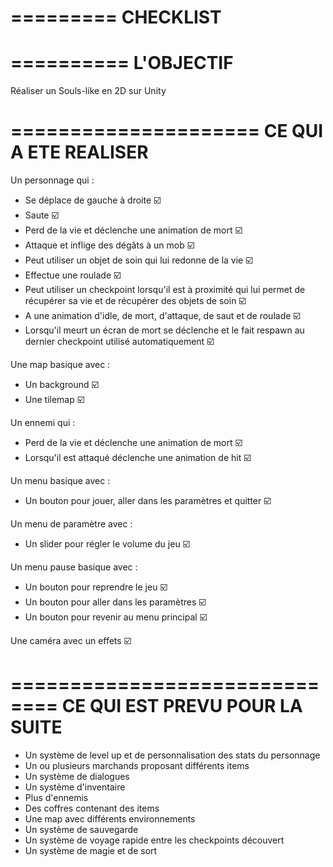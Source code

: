 =========
CHECKLIST
=========

==========
L'OBJECTIF
==========

Réaliser un Souls-like en 2D sur Unity

=====================
CE QUI A ETE REALISER
=====================

Un personnage qui :
  - Se déplace de gauche à droite ☑️
  - Saute ☑️
  - Perd de la vie et déclenche une animation de mort ☑️
  - Attaque et inflige des dégâts à un mob ☑️
  - Peut utiliser un objet de soin qui lui redonne de la vie ☑️
  - Effectue une roulade ☑️
  - Peut utiliser un checkpoint lorsqu'il est à proximité qui lui permet de récupérer sa vie et de récupérer des objets de soin ☑️
  - A une animation d'idle, de mort, d'attaque, de saut et de roulade ☑️
  - Lorsqu'il meurt un écran de mort se déclenche et le fait respawn au dernier checkpoint utilisé automatiquement ☑️

Une map basique avec :
  - Un background ☑️
  - Une tilemap ☑️

Un ennemi qui :
  - Perd de la vie et déclenche une animation de mort ☑️
  - Lorsqu'il est attaqué déclenche une animation de hit ☑️

Un menu basique avec :
  - Un bouton pour jouer, aller dans les paramètres et quitter ☑️

Un menu de paramètre avec :
  - Un slider pour régler le volume du jeu ☑️

Un menu pause basique avec : 
  - Un bouton pour reprendre le jeu ☑️
  - Un bouton pour aller dans les paramètres ☑️
  - Un bouton pour revenir au menu principal ☑️

Une caméra avec un effets ☑️

==============================
CE QUI EST PREVU POUR LA SUITE
==============================

- Un système de level up et de personnalisation des stats du personnage
- Un ou plusieurs marchands proposant différents items
- Un système de dialogues
- Un système d'inventaire
- Plus d'ennemis
- Des coffres contenant des items
- Une map avec différents environnements
- Un système de sauvegarde
- Un système de voyage rapide entre les checkpoints découvert
- Un système de magie et de sort
